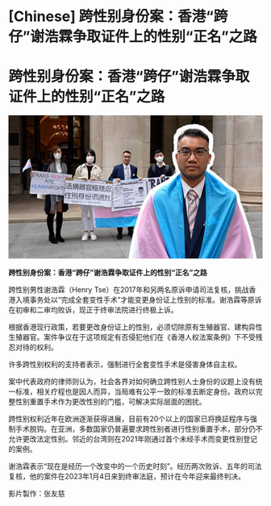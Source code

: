 # [Chinese] 跨性别身份案：香港“跨仔”谢浩霖争取证件上的性别“正名”之路

#  跨性别身份案：香港“跨仔”谢浩霖争取证件上的性别“正名”之路

![](p0dx9y1w.jpg)

**跨性别身份案：香港“跨仔”谢浩霖争取证件上的性别“正名”之路**


跨性别男性谢浩霖（Henry Tse）在2017年和另两名原诉申请司法复核，挑战香港入境事务处以“完成全套变性手术”才能变更身份证上性别的标准。谢浩霖等原诉在初审和二审均败诉，现正于终审法院进行终极上诉。

根据香港现行政策，若要更改身份证上的性别，必须切除原有生殖器官、建构异性生殖器官。案件争议在于这项规定有否侵犯他们在《香港人权法案条例》下不受残忍对待的权利。

许多跨性别权利的支持者表示，强制进行全套变性手术是侵害身体自主权。

案中代表政府的律师则认为，社会各界对如何确立跨性别人士身份的议题上没有统一标准，相关疗程也是因人而异，当局难有公平一致的标准去断定身份。政府以完整性别重置手术作为更改性别的门槛，可解决实际层面的困扰。

跨性别权利近年在欧洲逐渐获得进展，目前有20个以上的国家已将换証程序与强制手术脱钩。在亚洲，多数国家仍普遍要求跨性别者进行性别重置手术，部分仍不允许更改法定性别。邻近的台湾则在2021年刚通过首个未经手术而变更性别登记的案例。

谢浩霖表示“现在是经历一个改变中的一个历史时刻”。经历两次败诉、五年的司法复核，他的案件在2023年1月4日来到终审法庭，预计在今年迎来最终判决。

影片製作：张友慈


